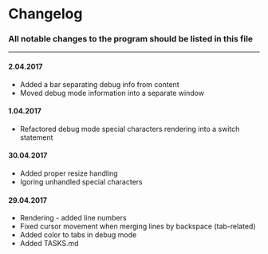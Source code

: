 # Changelog

### All notable changes to the program should be listed in this file

---

#### 2.04.2017

* Added a bar separating debug info from content
* Moved debug mode information into a separate window

#### 1.04.2017

* Refactored debug mode special characters rendering into a switch statement

#### 30.04.2017

* Added proper resize handling
* Igoring unhandled special characters

#### 29.04.2017

* Rendering - added line numbers
* Fixed cursor movement when merging lines by backspace (tab-related)
* Added color to tabs in debug mode
* Added TASKS.md
